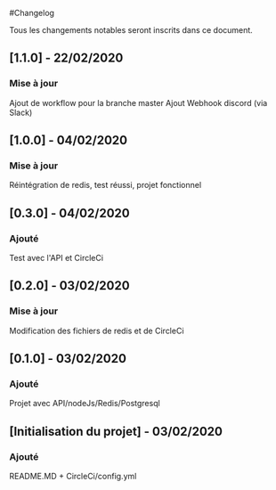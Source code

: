 #Changelog

Tous les changements notables seront inscrits dans ce document.

## [1.1.0] - 22/02/2020
### Mise à jour

Ajout de workflow pour la branche master
Ajout Webhook discord (via Slack)

## [1.0.0] - 04/02/2020
### Mise à jour

Réintégration de redis, test réussi, projet fonctionnel

## [0.3.0] - 04/02/2020
### Ajouté

Test avec l'API et CircleCi

## [0.2.0] - 03/02/2020
### Mise à jour

Modification des fichiers de redis et de CircleCi 


## [0.1.0] - 03/02/2020
### Ajouté

Projet avec API/nodeJs/Redis/Postgresql


## [Initialisation du projet] - 03/02/2020
### Ajouté

README.MD + CircleCi/config.yml